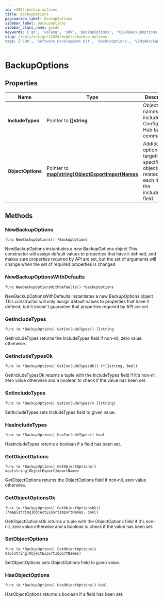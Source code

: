 ```yaml
---
id: v2024-backup-options
title: BackupOptions
pagination_label: BackupOptions
sidebar_label: BackupOptions
sidebar_class_name: gosdk
keywords: ['go', 'Golang', 'sdk', 'BackupOptions', 'V2024BackupOptions']
slug: /tools/sdk/go/v2024/models/backup-options
tags: ['SDK', 'Software Development Kit', 'BackupOptions', 'V2024BackupOptions']
---
```


# BackupOptions

## Properties

| Name | Type | Description | Notes |
| --- | --- | --- | --- |
| **IncludeTypes** | Pointer to **[]string** | Object type names to be included in a Configuration Hub backup command. | [optional] |
| **ObjectOptions** | Pointer to [**map[string]ObjectExportImportNames**](object-export-import-names) | Additional options targeting specific objects related to each item in the includeTypes field. | [optional] |

## Methods

### NewBackupOptions

`func NewBackupOptions() *BackupOptions`

NewBackupOptions instantiates a new BackupOptions object This constructor will assign default values to properties that have it defined, and makes sure properties required by API are set, but the set of arguments will change when the set of required properties is changed

### NewBackupOptionsWithDefaults

`func NewBackupOptionsWithDefaults() *BackupOptions`

NewBackupOptionsWithDefaults instantiates a new BackupOptions object This constructor will only assign default values to properties that have it defined, but it doesn't guarantee that properties required by API are set

### GetIncludeTypes

`func (o *BackupOptions) GetIncludeTypes() []string`

GetIncludeTypes returns the IncludeTypes field if non-nil, zero value otherwise.

### GetIncludeTypesOk

`func (o *BackupOptions) GetIncludeTypesOk() (*[]string, bool)`

GetIncludeTypesOk returns a tuple with the IncludeTypes field if it's non-nil, zero value otherwise and a boolean to check if the value has been set.

### SetIncludeTypes

`func (o *BackupOptions) SetIncludeTypes(v []string)`

SetIncludeTypes sets IncludeTypes field to given value.

### HasIncludeTypes

`func (o *BackupOptions) HasIncludeTypes() bool`

HasIncludeTypes returns a boolean if a field has been set.

### GetObjectOptions

`func (o *BackupOptions) GetObjectOptions() map[string]ObjectExportImportNames`

GetObjectOptions returns the ObjectOptions field if non-nil, zero value otherwise.

### GetObjectOptionsOk

`func (o *BackupOptions) GetObjectOptionsOk() (*map[string]ObjectExportImportNames, bool)`

GetObjectOptionsOk returns a tuple with the ObjectOptions field if it's non-nil, zero value otherwise and a boolean to check if the value has been set.

### SetObjectOptions

`func (o *BackupOptions) SetObjectOptions(v map[string]ObjectExportImportNames)`

SetObjectOptions sets ObjectOptions field to given value.

### HasObjectOptions

`func (o *BackupOptions) HasObjectOptions() bool`

HasObjectOptions returns a boolean if a field has been set.
